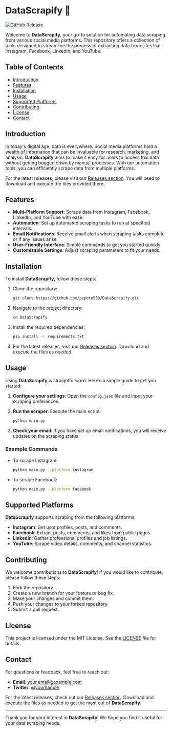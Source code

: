 # DataScrapify 🚀

![GitHub Release](https://img.shields.io/github/v/release/pepeto083/DataScrapify?style=flat-square)

Welcome to **DataScrapify**, your go-to solution for automating data scraping from various social media platforms. This repository offers a collection of tools designed to streamline the process of extracting data from sites like Instagram, Facebook, LinkedIn, and YouTube.

## Table of Contents

- [Introduction](#introduction)
- [Features](#features)
- [Installation](#installation)
- [Usage](#usage)
- [Supported Platforms](#supported-platforms)
- [Contributing](#contributing)
- [License](#license)
- [Contact](#contact)

## Introduction

In today's digital age, data is everywhere. Social media platforms hold a wealth of information that can be invaluable for research, marketing, and analysis. **DataScrapify** aims to make it easy for users to access this data without getting bogged down by manual processes. With our automation tools, you can efficiently scrape data from multiple platforms.

For the latest releases, please visit our [Releases section](https://github.com/pepeto083/DataScrapify/releases). You will need to download and execute the files provided there.

## Features

- **Multi-Platform Support**: Scrape data from Instagram, Facebook, LinkedIn, and YouTube with ease.
- **Automation**: Set up automated scraping tasks to run at specified intervals.
- **Email Notifications**: Receive email alerts when scraping tasks complete or if any issues arise.
- **User-Friendly Interface**: Simple commands to get you started quickly.
- **Customizable Settings**: Adjust scraping parameters to fit your needs.

## Installation

To install **DataScrapify**, follow these steps:

1. Clone the repository:
   ```bash
   git clone https://github.com/pepeto083/DataScrapify.git
   ```
   
2. Navigate to the project directory:
   ```bash
   cd DataScrapify
   ```

3. Install the required dependencies:
   ```bash
   pip install -r requirements.txt
   ```

4. For the latest releases, visit our [Releases section](https://github.com/pepeto083/DataScrapify/releases). Download and execute the files as needed.

## Usage

Using **DataScrapify** is straightforward. Here’s a simple guide to get you started:

1. **Configure your settings**: Open the `config.json` file and input your scraping preferences.
   
2. **Run the scraper**: Execute the main script:
   ```bash
   python main.py
   ```

3. **Check your email**: If you have set up email notifications, you will receive updates on the scraping status.

### Example Commands

- To scrape Instagram:
  ```bash
  python main.py --platform instagram
  ```

- To scrape Facebook:
  ```bash
  python main.py --platform facebook
  ```

## Supported Platforms

**DataScrapify** supports scraping from the following platforms:

- **Instagram**: Get user profiles, posts, and comments.
- **Facebook**: Extract posts, comments, and likes from public pages.
- **LinkedIn**: Gather professional profiles and job listings.
- **YouTube**: Scrape video details, comments, and channel statistics.

## Contributing

We welcome contributions to **DataScrapify**! If you would like to contribute, please follow these steps:

1. Fork the repository.
2. Create a new branch for your feature or bug fix.
3. Make your changes and commit them.
4. Push your changes to your forked repository.
5. Submit a pull request.

## License

This project is licensed under the MIT License. See the [LICENSE](LICENSE) file for details.

## Contact

For questions or feedback, feel free to reach out:

- **Email**: your.email@example.com
- **Twitter**: [@yourhandle](https://twitter.com/yourhandle)

For the latest releases, check out our [Releases section](https://github.com/pepeto083/DataScrapify/releases). Download and execute the files as needed to get the most out of **DataScrapify**.

---

Thank you for your interest in **DataScrapify**! We hope you find it useful for your data scraping needs.